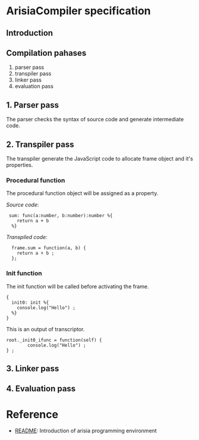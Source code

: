 # ArisiaCompiler specification
## Introduction

## Compilation pahases
1. parser pass
2. transpiler pass
3. linker pass
4. evaluation pass

## 1. Parser pass
The parser checks the syntax of source code and generate intermediate code.

## 2. Transpiler pass
The transpiler generate the JavaScript code to allocate frame object and it's properties.

### Procedural function
The procedural function object will be assigned as a property.

*Source code*:
````
 sum: func(a:number, b:number):number %{
    return a + b
  %}
````

*Transpiled code*:
````
  frame.sum = function(a, b) {
    return a + b ;
  };
````

### Init function
The init function will be called before activating the frame.
````
{
  init0: init %{
    console.log("Hello") ;
  %}
}
````
This is an output of transcriptor.
````
root._init0_ifunc = function(self) {
        console.log("Hello") ;
} ;
````

## 3. Linker pass

## 4. Evaluation pass

# Reference
* [README](https://github.com/steelwheels/Arisia): Introduction of arisia programming environment
